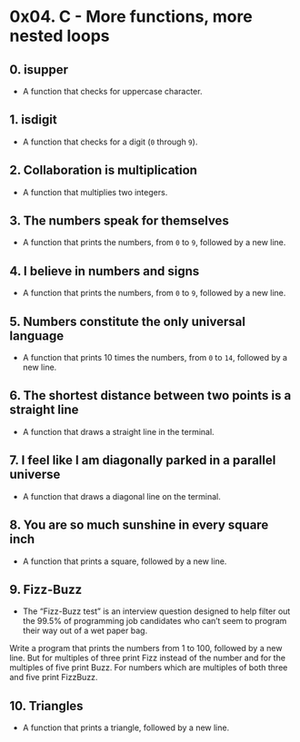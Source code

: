 # 0x04. C - More functions, more nested loops

## 0. isupper
- A function that checks for uppercase character.

## 1. isdigit
- A function that checks for a digit (```0``` through ```9```).

## 2. Collaboration is multiplication
- A function that multiplies two integers.

## 3. The numbers speak for themselves
- A function that prints the numbers, from ```0``` to ```9```, followed by a new line.

## 4. I believe in numbers and signs
- A function that prints the numbers, from ```0``` to ```9```, followed by a new line.

## 5. Numbers constitute the only universal language
- A function that prints 10 times the numbers, from ```0``` to ```14```, followed by a new line.

## 6. The shortest distance between two points is a straight line
- A function that draws a straight line in the terminal.

## 7. I feel like I am diagonally parked in a parallel universe
- A function that draws a diagonal line on the terminal.

## 8. You are so much sunshine in every square inch
- A function that prints a square, followed by a new line.

## 9. Fizz-Buzz
- The “Fizz-Buzz test” is an interview question designed to help filter out the 99.5% of programming job candidates who can’t seem to program their way out of a wet paper bag.

Write a program that prints the numbers from 1 to 100, followed by a new line. But for multiples of three print Fizz instead of the number and for the multiples of five print Buzz. For numbers which are multiples of both three and five print FizzBuzz.

## 10. Triangles
- A function that prints a triangle, followed by a new line.
